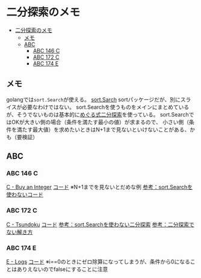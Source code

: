 # 二分探索のメモ

- [二分探索のメモ](#二分探索のメモ)
  - [メモ](#メモ)
  - [ABC](#abc)
    - [ABC 146 C](#abc-146-c)
    - [ABC 172 C](#abc-172-c)
    - [ABC 174 E](#abc-174-e)

## メモ

golangでは`sort.Search`が使える。
[sort.Sarch](https://xn--go-hh0g6u.com/pkg/sort/#Search)
sortパッケージだが、別にスライスが必要なわけではない。
sort.Searchを使うものをメインにまとめているが、そうでないものは基本的に[めぐる式二分探索](https://twitter.com/meguru_comp/status/697008509376835584)を使っている。
sort.SearchではOKが大きい側の場合（条件を満たす最小の値）が求まるので、
小さい側（条件を満たす最大値）を求めたいときはN+1まで見ないといけないことがある、かも（要検証）

## ABC

### ABC 146 C

[C - Buy an Integer](https://atcoder.jp/contests/abc146/tasks/abc146_c)
[コード](../../AtCoder/ABC/abc146/c/C_sort_search.go)
※N+1までを見ないとだめな例
[参考：sort.Searchを使わないコード](../../AtCoder/ABC/abc146/c/C.go)

### ABC 172 C

[C - Tsundoku](https://atcoder.jp/contests/abc172/tasks/abc172_c)
[コード](./sort_search_binary.go)
[参考：sort.Searchを使わない二分探索](../../AtCoder/ABC/abc172/c/C.go)
[参考：二分探索でない解き方](../../AtCoder/ABC/abc172/c/C_editorial.go)

### ABC 174 E

[E - Logs](https://atcoder.jp/contests/abc174/tasks/abc174_e)
[コード](../../AtCoder/ABC/abc174/e/E.go)
※i==0のときにゼロ除算になってしまうが、条件から0になることはありえないのでfalseにすることに注意
